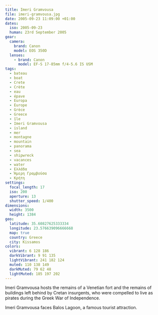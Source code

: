 ```yaml
---
title: Imeri Gramvousa
file: imeri-gramvousa.jpg
date: 2005-09-23 11:09:00 +01:00
dates:
  iso: 2005-09-23
  human: 23rd September 2005
gear:
  camera:
    brand: Canon
    model: EOS 350D
  lenses:
    - brand: Canon
      model: EF-S 17-85mm f/4-5.6 IS USM
tags:
  - bateau
  - boat
  - Crete
  - Crète
  - eau
  - épave
  - Europa
  - Europe
  - Grèce
  - Greece
  - île
  - Imeri Gramvousa
  - island
  - mer
  - montagne
  - mountain
  - panorama
  - sea
  - shipwreck
  - vacances
  - water
  - Ελλάδα
  - Ήμερη Γραμβούσα
  - Κρήτη
settings:
  focal_length: 17
  iso: 200
  aperture: 13
  shutter_speed: 1/400
dimensions:
  width: 3500
  height: 1384
geo:
  latitude: 35.60827625333334
  longitude: 23.576639096666668
  map: true
  country: Greece
  city: Kissamos
colors:
  vibrant: 6 128 186
  darkVibrant: 9 91 135
  lightVibrant: 241 182 124
  muted: 110 138 149
  darkMuted: 79 62 48
  lightMuted: 185 197 202
---
```


Imeri Gramvousa hosts the remains of a Venetian fort and the remains of buildings left behind by Cretan insurgents, who were compelled to live as pirates during the Greek War of Independence.

Imeri Gramvousa faces Balos Lagoon, a famous  tourist attraction.
